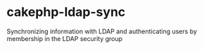 # cakephp-ldap-sync
Synchronizing information with LDAP and authenticating users by membership in the LDAP security group
